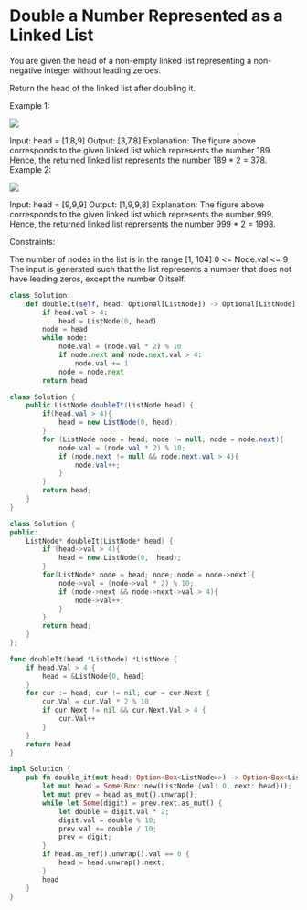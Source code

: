 # Double a Number Represented as a Linked List

You are given the head of a non-empty linked list representing a non-negative integer without leading zeroes.

Return the head of the linked list after doubling it.

Example 1:

![](https://assets.leetcode.com/uploads/2023/05/28/example.png)

Input: head = [1,8,9]
Output: [3,7,8]
Explanation: The figure above corresponds to the given linked list which represents the number 189. Hence, the returned linked list represents the number 189 * 2 = 378.
Example 2:

![](https://assets.leetcode.com/uploads/2023/05/28/example2.png)

Input: head = [9,9,9]
Output: [1,9,9,8]
Explanation: The figure above corresponds to the given linked list which represents the number 999. Hence, the returned linked list reprersents the number 999 * 2 = 1998. 

Constraints:

The number of nodes in the list is in the range [1, 104]
0 <= Node.val <= 9
The input is generated such that the list represents a number that does not have leading zeros, except the number 0 itself.

```python
class Solution:
    def doubleIt(self, head: Optional[ListNode]) -> Optional[ListNode]:
        if head.val > 4:
            head = ListNode(0, head)
        node = head
        while node:
            node.val = (node.val * 2) % 10
            if node.next and node.next.val > 4:
                node.val += 1
            node = node.next
        return head 
```

```java
class Solution {
    public ListNode doubleIt(ListNode head) {
        if(head.val > 4){
            head = new ListNode(0, head);
        }
        for (ListNode node = head; node != null; node = node.next){
            node.val = (node.val * 2) % 10;
            if (node.next != null && node.next.val > 4){
                node.val++;
            }
        }
        return head;
    }
}
```

```cpp
class Solution {
public:
    ListNode* doubleIt(ListNode* head) {
        if (head->val > 4){
            head = new ListNode(0,  head);
        }
        for(ListNode* node = head; node; node = node->next){
            node->val = (node->val * 2) % 10;
            if (node->next && node->next->val > 4){
                node->val++;
            }
        }
        return head;
    }
};
```

```go
func doubleIt(head *ListNode) *ListNode {
    if head.Val > 4 {
        head = &ListNode{0, head}
    }
    for cur := head; cur != nil; cur = cur.Next {
        cur.Val = cur.Val * 2 % 10
        if cur.Next != nil && cur.Next.Val > 4 {
            cur.Val++
        }
    }
    return head
}
```

```rust
impl Solution {
    pub fn double_it(mut head: Option<Box<ListNode>>) -> Option<Box<ListNode>> {
        let mut head = Some(Box::new(ListNode {val: 0, next: head}));
        let mut prev = head.as_mut().unwrap();
        while let Some(digit) = prev.next.as_mut() {
            let double = digit.val * 2;
            digit.val = double % 10;
            prev.val += double / 10;
            prev = digit;
        }
        if head.as_ref().unwrap().val == 0 {
            head = head.unwrap().next;
        }
        head
    }
}
```
